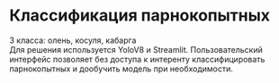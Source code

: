 # Классификация парнокопытных
3 класса: олень, косуля, кабарга  
Для решения используется YoloV8 и Streamlit.
Пользовательский интерфейс позволяет без доступа к интеренту классифицировать парнокопытных и дообучить модель при необходимости.  
